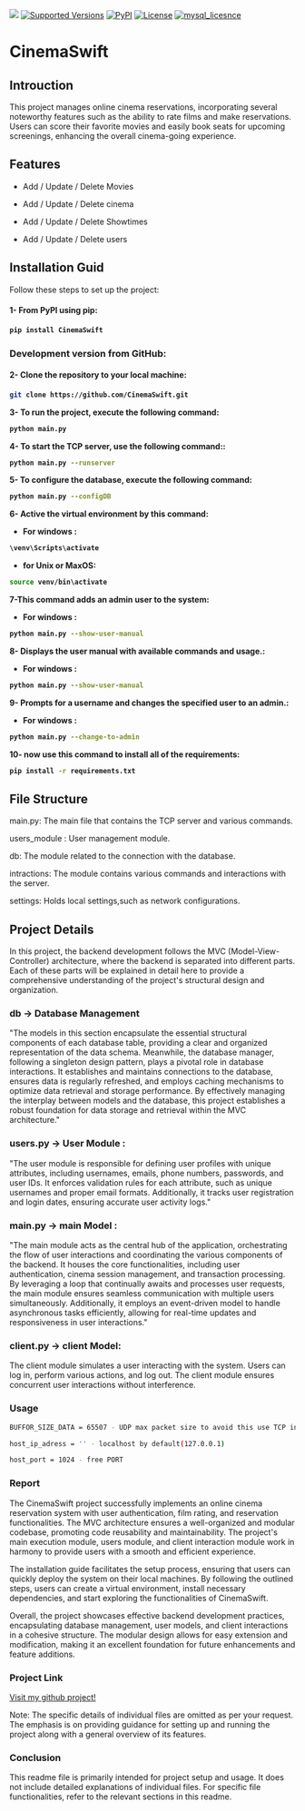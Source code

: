 ![](https://img.shields.io/badge/Programming_Language-Python-blue.svg)
[![Supported Versions](https://img.shields.io/pypi/pyversions/requests.svg)](https://pypi.org/project/requests)
[![PyPI](https://img.shields.io/pypi/v/py-mdb.svg)](https://pypi.org/project/py-mdb/)
[![License](https://img.shields.io/pypi/l/py-mdb.svg)](https://github.com/zembrodt/pymdb/blob/master/LICENSE)
[![mysql_licesnce](https://img.shields.io/pypi/l/py-mdb.svg)](https://github.com/zembrodt/pymdb/blob/master/LICENSE)

 
 <H1>CinemaSwift</H1> 

## Introuction
<p>This project manages online cinema reservations, incorporating several noteworthy features such as the ability to rate films and make reservations. Users can score their favorite movies and easily book seats for upcoming screenings, enhancing the overall cinema-going experience.</p>

## Features
-  Add / Update / Delete Movies

-  Add / Update / Delete cinema

-  Add / Update / Delete Showtimes

-  Add / Update / Delete users



## Installation Guid 

<p>Follow these steps to set up the project:</p>

<h4>1- From PyPI using pip:<h4>

```bash
pip install CinemaSwift
```

<h3>Development version from GitHub:</h3>

<h4>2- Clone the repository to your local machine:<h4>

```bash
git clone https://github.com/CinemaSwift.git
```

<p> 3- To run the project, execute the following command:</p>

```bash
python main.py
```

<p>4- To start the TCP server, use the following command:: </p>

```bash
python main.py --runserver
```
<p>5- To configure the database, execute the following command: </p>

```bash
python main.py --configDB
```
<p>6- Active the virtual environment by this command:</p>

- For windows :
```bash
\venv\Scripts\activate
```

- for Unix or MaxOS:

```bash
source venv/bin\activate
```

<p>7-This command adds an admin user to the system:</p>

- For windows :
```bash
python main.py --show-user-manual
```

<p>8- Displays the user manual with available commands and usage.:</p>

- For windows :
```bash
python main.py --show-user-manual

```
<p>9- Prompts for a username and changes the specified user to an admin.:</p>

- For windows :
```bash
python main.py --change-to-admin
```
<p>10- now use this command to install all of the requirements:</p>

```bash
pip install -r requirements.txt
```

## File Structure

main.py: The main file that contains the TCP server and various commands.

users_module : User management module.

db: The module related to the connection with the database.

intractions: The module contains various commands and interactions with the server.

settings: Holds local settings,such as network configurations.

## Project Details 
<p>In this project, the backend development follows the MVC (Model-View-Controller) architecture, where the backend is separated into different parts. Each of these parts will be explained in detail here to provide a comprehensive understanding of the project's structural design and organization.</P>

### db -> Database Management
<p>"The models in this section encapsulate the essential structural components of each database table, providing a clear and organized representation of the data schema. Meanwhile, the database manager, following a singleton design pattern, plays a pivotal role in database interactions. It establishes and maintains connections to the database, ensures data is regularly refreshed, and employs caching mechanisms to optimize data retrieval and storage performance. By effectively managing the interplay between models and the database, this project establishes a robust foundation for data storage and retrieval within the MVC architecture."</p>


### users.py -> User Module :

<p>"The user module is responsible for defining user profiles with unique attributes, including usernames, emails, phone numbers, passwords, and user IDs. It enforces validation rules for each attribute, such as unique usernames and proper email formats. Additionally, it tracks user registration and login dates, ensuring accurate user activity logs."</p>


### main.py -> main Model :

<p>"The main module acts as the central hub of the application, orchestrating the flow of user interactions and coordinating the various components of the backend. It houses the core functionalities, including user authentication, cinema session management, and transaction processing. By leveraging a loop that continually awaits and processes user requests, the main module ensures seamless communication with multiple users simultaneously. Additionally, it employs an event-driven model to handle asynchronous tasks efficiently, allowing for real-time updates and responsiveness in user interactions."</p>



### client.py -> client Model:

<p>The client module simulates a user interacting with the system. Users can log in, perform various actions, and log out. The client module ensures concurrent user interactions without interference.</p>

### Usage

```bash
BUFFOR_SIZE_DATA = 65507 - UDP max packet size to avoid this use TCP instead of UDP
```

```bash
host_ip_adress = '' - localhost by default(127.0.0.1)
```

```bash
host_port = 1024 - free PORT
```

### Report

<p>The CinemaSwift project successfully implements an online cinema reservation system with user authentication, film rating, and reservation functionalities. The MVC architecture ensures a well-organized and modular codebase, promoting code reusability and maintainability. The project's main execution module, users module, and client interaction module work in harmony to provide users with a smooth and efficient experience.

The installation guide facilitates the setup process, ensuring that users can quickly deploy the system on their local machines. By following the outlined steps, users can create a virtual environment, install necessary dependencies, and start exploring the functionalities of CinemaSwift.

Overall, the project showcases effective backend development practices, encapsulating database management, user models, and client interactions in a cohesive structure. The modular design allows for easy extension and modification, making it an excellent foundation for future enhancements and feature additions.</p>

### Project Link

<a href='https://github.com/iimohammad/CinemaSwift'>Visit my github  project!</a>

<p>Note: The specific details of individual files are omitted as per your request. The emphasis is on providing guidance for setting up and running the project along with a general overview of its features.</p>

### Conclusion

<p>This readme file is primarily intended for project setup and usage. It does not include detailed explanations of individual files. For specific file functionalities, refer to the relevant sections in this readme.</p>

